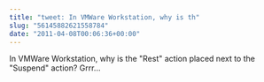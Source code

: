 ```yaml
---
title: "tweet: In VMWare Workstation, why is th"
slug: "56145882621558784"
date: "2011-04-08T00:06:36+00:00"
---
```

In VMWare Workstation, why is the "Rest" action placed next to the "Suspend" action? Grrr...